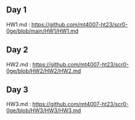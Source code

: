 ## Day 1
HW1.md : https://github.com/mt4007-ht23/scr0-0ge/blob/main/HW1/HW1.md

## Day 2
HW2.md : https://github.com/mt4007-ht23/scr0-0ge/blob/HW2/HW2/HW2.md

## Day 3
HW3.md : https://github.com/mt4007-ht23/scr0-0ge/blob/HW3/HW3/HW3.md
